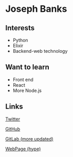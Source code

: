 # Joseph Banks

## Interests
- Python
- Elixir
- Backend-web technology

## Want to learn
- Front end
- React
- More Node.js

## Links

[Twitter](https://twitter.com/JosephTehDev)

[GitHub](https://github.com/JoeBanks13/)

[GitLab (more updated)](https://gitlab.josephbanks.me/JoeBanks13)

[WebPage (hype)](https://josephbanks.me)
